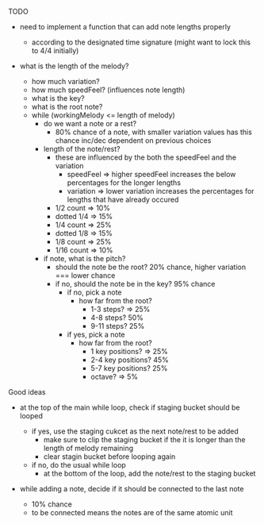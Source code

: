 TODO
* need to implement a function that can add note lengths properly
  * according to the designated time signature (might want to lock this to 4/4 initially)



* what is the length of the melody?
  * how much variation?
  * how much speedFeel? (influences note length)
  * what is the key?
  * what is the root note?
  * while (workingMelody <= length of melody)
    * do we want a note or a rest?
      * 80% chance of a note, with smaller variation values has this chance inc/dec dependent on previous choices
    * length of the note/rest?
      * these are influenced by the both the speedFeel and the variation
        * speedFeel => higher speedFeel increases the below percentages for the longer lengths
        * variation => lower variation increases the percentages for lengths that have already occured
      * 1/2 count => 10%
      * dotted 1/4 => 15%
      * 1/4 count => 25%
      * dotted 1/8 => 15%
      * 1/8 count => 25%
      * 1/16 count => 10%
    * if note, what is the pitch?
      * should the note be the root? 20% chance, higher variation === lower chance
      * if no, should the note be in the key? 95% chance
        * if no, pick a note
          * how far from the root?
            * 1-3 steps? => 25%
            * 4-8 steps? 50%
            * 9-11 steps? 25%
        * if yes, pick a note
          * how far from the root?
            * 1 key positions? => 25%
            * 2-4 key positions? 45%
            * 5-7 key positions? 25%
            * octave? => 5%


Good ideas
* at the top of the main while loop, check if staging bucket should be looped
  * if yes, use the staging cukcet as the next note/rest to be added
    * make sure to clip the staging bucket if the it is longer than the length of melody remaining
    * clear stagin bucket before looping again
  * if no, do the usual while loop
    * at the bottom of the loop, add the note/rest to the staging bucket

* while adding a note, decide if it should be connected to the last note
  * 10% chance
  * to be connected means the notes are of the same atomic unit